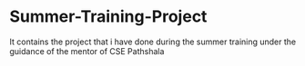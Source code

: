 # Summer-Training-Project
It contains the project that i have done during the summer training under the guidance of the mentor of CSE Pathshala
